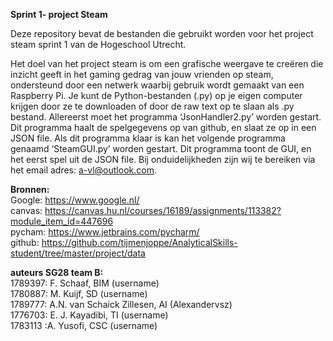 <t><b>Sprint 1- project Steam</t></b>


Deze repository bevat de bestanden die gebruikt worden voor het project steam sprint 1 van de Hogeschool Utrecht. </br>

Het doel van het project steam is om een grafische weergave te creëren die inzicht geeft in het gaming gedrag van jouw vrienden op steam, ondersteund door een netwerk waarbij 	gebruik wordt gemaakt van een Raspberry Pi.
Je kunt de Python-bestanden (.py) op je eigen computer krijgen door ze te downloaden of door de raw text op te slaan als .py bestand. 
Allereerst moet het programma ‘JsonHandler2.py’ worden gestart. 
Dit programma haalt de spelgegevens op van github, en slaat ze op in een JSON file. Als dit programma klaar is kan het volgende programma genaamd ‘SteamGUI.py’ worden gestart. Dit programma toont de GUI, en het eerst spel uit de JSON file.
Bij onduidelijkheden zijn wij te bereiken via het email adres: a-vl@outlook.com.</br>
 
<b>Bronnen:</b></br>
Google: https://www.google.nl/ </br>
canvas: https://canvas.hu.nl/courses/16189/assignments/113382?module_item_id=447696</br>
pycham: https://www.jetbrains.com/pycharm/</br>
github: https://github.com/tijmenjoppe/AnalyticalSkills-student/tree/master/project/data</br>
 
<b>auteurs SG28 team B:</b></br>
1789397: F. Schaaf, BIM (username)</br>
1780887: M. Kuijf, SD (username)</br>
1789777: A.N. van Schaick Zillesen, AI (Alexandervsz)</br>
1776703: E. J. Kayadibi, TI (username)</br>
1783113 :A. Yusofi, CSC (username)</br>
